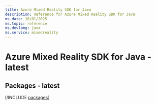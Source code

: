 ```yaml
---
title: Azure Mixed Reality SDK for Java
description: Reference for Azure Mixed Reality SDK for Java
ms.date: 10/01/2025
ms.topic: reference
ms.devlang: java
ms.service: mixedreality
---
```

# Azure Mixed Reality SDK for Java - latest
## Packages - latest
[!INCLUDE [packages](mixed-reality-index.md)]